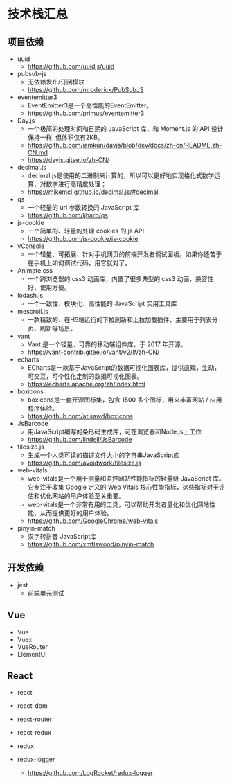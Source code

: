 # 技术栈汇总

## 项目依赖

* uuid
    * https://github.com/uuidjs/uuid
* pubsub-js
    * 无依赖发布/订阅模块
    * https://github.com/mroderick/PubSubJS
* eventemitter3
    * EventEmitter3是一个高性能的EventEmitter。
    * https://github.com/primus/eventemitter3
* Day.js
    * 一个极简的处理时间和日期的 JavaScript 库，和 Moment.js 的 API 设计保持一样, 但体积仅有2KB。
    * https://github.com/iamkun/dayjs/blob/dev/docs/zh-cn/README.zh-CN.md
    * https://dayjs.gitee.io/zh-CN/
* decimal.js
    * decimal.js是使用的二进制来计算的，所以可以更好地实现格化式数学运算，对数字进行高精度处理；
    * https://mikemcl.github.io/decimal.js/#decimal
* qs
    * 一个轻量的 url 参数转换的 JavaScript 库
    * https://github.com/ljharb/qs
* js-cookie
    * 一个简单的、轻量的处理 cookies 的 js API
    * https://github.com/js-cookie/js-cookie
* vConsole
    * 一个轻量、可拓展、针对手机网页的前端开发者调试面板。如果你还苦于在手机上如何调试代码，用它就对了。
* Animate.css
    * 一个跨浏览器的 css3 动画库，内置了很多典型的 css3 动画，兼容性好，使用方便。
* lodash.js
    * 一个一致性、模块化、高性能的 JavaScript 实用工具库
* mescroll.js
    * 一款精致的、在H5端运行的下拉刷新和上拉加载插件，主要用于列表分页、刷新等场景。
* vant
    * Vant 是一个轻量、可靠的移动端组件库，于 2017 年开源。
    * https://vant-contrib.gitee.io/vant/v2/#/zh-CN/
* echarts
    * ECharts是一款基于JavaScript的数据可视化图表库，提供直观，生动，可交互，可个性化定制的数据可视化图表。
    * https://echarts.apache.org/zh/index.html
* boxicons
    * boxicons是一套开源图标集，包含 1500 多个图标，用来丰富网站 / 应用程序体验。
    * https://github.com/atisawd/boxicons
* JsBarcode
    * 用JavaScript编写的条形码生成库，可在浏览器和Node.js上工作
    * https://github.com/lindell/JsBarcode
* filesize.js
    * 生成一个人类可读的描述文件大小的字符串JavaScript库
    * https://github.com/avoidwork/filesize.js
* web-vitals
    * web-vitals是一个用于测量和监控网站性能指标的轻量级 JavaScript 库。它专注于收集 Google 定义的 Web Vitals
      核心性能指标，这些指标对于评估和优化网站的用户体验至关重要。
    * web-vitals是一个非常有用的工具，可以帮助开发者量化和优化网站性能，从而提供更好的用户体验。
    * https://github.com/GoogleChrome/web-vitals
* pinyin-match
    * 汉字转拼音 JavaScript库
    * https://github.com/xmflswood/pinyin-match

## 开发依赖

* jest
    * 前端单元测试

## Vue

* Vue
* Vuex
* VueRouter
* ElementUI

## React

* react
* react-dom
* react-router

* react-redux
* redux
* redux-logger
    * https://github.com/LogRocket/redux-logger


